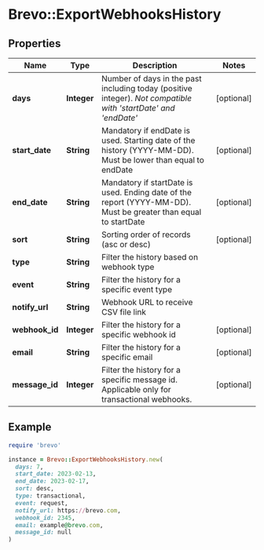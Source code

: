# Brevo::ExportWebhooksHistory

## Properties

| Name | Type | Description | Notes |
| ---- | ---- | ----------- | ----- |
| **days** | **Integer** | Number of days in the past including today (positive integer). _Not compatible with &#39;startDate&#39; and &#39;endDate&#39;_ | [optional] |
| **start_date** | **String** | Mandatory if endDate is used. Starting date of the history (YYYY-MM-DD). Must be lower than equal to endDate | [optional] |
| **end_date** | **String** | Mandatory if startDate is used. Ending date of the report (YYYY-MM-DD). Must be greater than equal to startDate | [optional] |
| **sort** | **String** | Sorting order of records (asc or desc) | [optional] |
| **type** | **String** | Filter the history based on webhook type |  |
| **event** | **String** | Filter the history for a specific event type |  |
| **notify_url** | **String** | Webhook URL to receive CSV file link |  |
| **webhook_id** | **Integer** | Filter the history for a specific webhook id | [optional] |
| **email** | **String** | Filter the history for a specific email | [optional] |
| **message_id** | **Integer** | Filter the history for a specific message id. Applicable only for transactional webhooks. | [optional] |

## Example

```ruby
require 'brevo'

instance = Brevo::ExportWebhooksHistory.new(
  days: 7,
  start_date: 2023-02-13,
  end_date: 2023-02-17,
  sort: desc,
  type: transactional,
  event: request,
  notify_url: https://brevo.com,
  webhook_id: 2345,
  email: example@brevo.com,
  message_id: null
)
```

